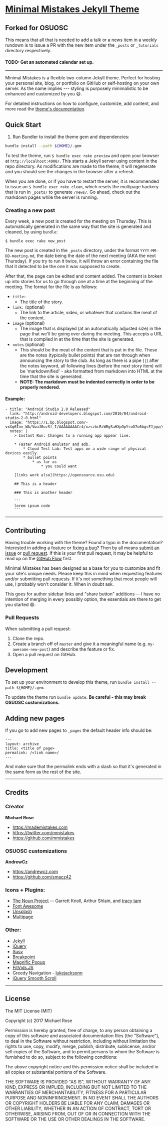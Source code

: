 # [Minimal Mistakes Jekyll Theme](https://mmistakes.github.io/minimal-mistakes/)

## Forked for OSUOSC

This means that all that is needed to add a talk or a news item in a weekly rundown is to issue a PR with the new item under the `_posts` or `_tutorials` directory respectively.

#### TODO: Get an automated calendar set up.

------

Minimal Mistakes is a flexible two-column Jekyll theme. Perfect for hosting your personal site, blog, or portfolio on GitHub or self-hosting on your own server. As the name implies --- styling is purposely minimalistic to be enhanced and customized by you :smile:.

For detailed instructions on how to configure, customize, add content, and more read the [theme's documentation](https://mmistakes.github.io/minimal-mistakes/docs/quick-start-guide/).

## Quick Start

1. Run Bundler to install the theme gem and dependencies:

```bash
bundle install --path ${HOME}/.gem
```

To test the theme, run `$ bundle exec rake preview` and open your browser at `http://localhost:4000/`. This starts a Jekyll server using content in the repo directory. As modifications are made to the theme, it will regenerate and you should see the changes in the browser after a refresh.

When you are done, or if you have to restart the server, it is recommended to issue an `$ bundle exec rake clean`, which resets the multipage hackery that is run in `_posts/` to generate `/news/`. Go ahead, check out the markdown pages while the server is running.

### Creating a new post

Every week, a new post is created for the meeting on Thursday. This is automatically generated in the same way that the site is generated and cleaned, by using `bundle`:

```
$ bundle exec rake new_post
```

The new post is created in the `_posts` directory, under the format `YYYY-MM-DD-meeting.md`, the date being the date of the next meeting (AKA the next Thursday). If you try to run it twice, it will throw an error containing the file that it detected to be the one it was supposed to create.

After that, the page can be edited and content added. The content is broken up into stories for us to go through one at a time at the beginning of the meeting. The format for the file is as follows:

* `title:`
    * The title of the story.
* `link:` (optional)
    * The link to the article, video, or whatever that contains the meat of the content.
* `image` (optional)
    * The image that is displayed (at an automatically adjusted size) in the page that we'll be going over during the meeting. This accepts a URL that is compiled in at the time that the site is generated.
* `notes` (optional)
    * This should be the meat of the content that is put in the file. These are the notes (typically bullet points) that are ran through when announcing the story to the club. As long as there is a pipe (`|`) after the notes keyword, all following lines (before the next story item) will be 'markdownified' - aka formatted from markdown into HTML at the time that the site is generated.
    * **NOTE: The markdown must be indented correctly in order to be properly rendered.**

#### Example:

```
- title: "Android Studio 2.0 Released"
  link: "http://android-developers.blogspot.com/2016/04/android-studio-2-0.html"
  image: "https://1.bp.blogspot.com/-vxXg6Inv_WA/VwaJ0uzSf_I/AAAAAAAACr4/xzszbcRzWRgSaHXpOpYroG7u6bgsFJjqw/s200/image03.png"
  notes: |
    > Instant Run: Changes to a running app appear live.

    * Faster Android emulator and adb.
        * Cloud Test Lab: Test apps on a wide range of physical devices easily.
        * bullet points
            * as far as
                * you could want

    [links work also](https://opensource.osu.edu)

    ## This is a header

    ### This is another header

    ```
    lorem ipsum code
    ```
```

---

## Contributing

Having trouble working with the theme? Found a typo in the documentation? Interested in adding a feature or [fixing a bug](https://github.com/mmistakes/minimal-mistakes/issues)? Then by all means [submit an issue](https://github.com/mmistakes/minimal-mistakes/issues/new) or [pull request](https://help.github.com/articles/using-pull-requests/). If this is your first pull request, it may be helpful to read up on the [GitHub Flow](https://guides.github.com/introduction/flow/) first.

Minimal Mistakes has been designed as a base for you to customize and fit your site's unique needs. Please keep this in mind when requesting features and/or submitting pull requests. If it's not something that most people will use, I probably won't consider it. When in doubt ask. 

This goes for author sidebar links and "share button" additions -- I have no intention of merging in every possibly option, the essentials are there to get you started :smile:.

### Pull Requests

When submitting a pull request:

1. Clone the repo.
2. Create a branch off of `master` and give it a meaningful name (e.g. `my-awesome-new-post`) and describe the feature or fix.
3. Open a pull request on GitHub.

## Development

To set up your environment to develop this theme, run `bundle install --path ${HOME}/.gem`.

To update the theme run `bundle update`. **Be careful - this may break OSUOSC customizations.**

## Adding new pages

If you go to add new pages to `_pages` the default header info should be:

```
---
layout: archive
title: <title of page>
permalink: /<link name>/
---
```

And make sure that the permalink ends with a slash so that it's generated in the same form as the rest of the site.


---

## Credits

### Creator

**Michael Rose**

- <https://mademistakes.com>
- <https://twitter.com/mmistakes>
- <https://github.com/mmistakes>

### OSUOSC customizations

**AndrewCz**
- <https://andrewcz.com>
- <https://github.com/smacz42>

### Icons + Plugins:

- [The Noun Project](https://thenounproject.com) -- Garrett Knoll, Arthur Shlain, and [tracy tam](https://thenounproject.com/tracytam)
- [Font Awesome](http://fortawesome.github.io/Font-Awesome/)
- [Unsplash](https://unsplash.com/)
- [Multipage](https://github.com/mattgemmell/Jekyll-Multipage)

### Other:

- [Jekyll](http://jekyllrb.com/)
- [jQuery](http://jquery.com/)
- [Susy](http://susy.oddbird.net/)
- [Breakpoint](http://breakpoint-sass.com/)
- [Magnific Popup](http://dimsemenov.com/plugins/magnific-popup/)
- [FitVids.JS](http://fitvidsjs.com/)
- Greedy Navigation - [lukejacksonn](http://codepen.io/lukejacksonn/pen/PwmwWV)
- [jQuery Smooth Scroll](https://github.com/kswedberg/jquery-smooth-scroll)

---

## License

The MIT License (MIT)

Copyright (c) 2017 Michael Rose

Permission is hereby granted, free of charge, to any person obtaining a copy
of this software and associated documentation files (the "Software"), to deal
in the Software without restriction, including without limitation the rights
to use, copy, modify, merge, publish, distribute, sublicense, and/or sell
copies of the Software, and to permit persons to whom the Software is
furnished to do so, subject to the following conditions:

The above copyright notice and this permission notice shall be included in all
copies or substantial portions of the Software.

THE SOFTWARE IS PROVIDED "AS IS", WITHOUT WARRANTY OF ANY KIND, EXPRESS OR
IMPLIED, INCLUDING BUT NOT LIMITED TO THE WARRANTIES OF MERCHANTABILITY,
FITNESS FOR A PARTICULAR PURPOSE AND NONINFRINGEMENT. IN NO EVENT SHALL THE
AUTHORS OR COPYRIGHT HOLDERS BE LIABLE FOR ANY CLAIM, DAMAGES OR OTHER
LIABILITY, WHETHER IN AN ACTION OF CONTRACT, TORT OR OTHERWISE, ARISING FROM,
OUT OF OR IN CONNECTION WITH THE SOFTWARE OR THE USE OR OTHER DEALINGS IN THE
SOFTWARE.
